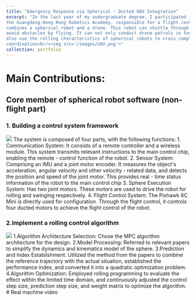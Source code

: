 ```yaml
---
title: "Emergency Response via Spherical - Ducted UAV Integration"
excerpt: "In the last year of my undergraduate degree, I participated in the task of Project Design IV of
the Guangdong-Hong Kong Robotics Academy, responsible for a flight control part that
combines a spherical robot and a drone. This robot can shuttle through complex terrain and
avoid obstacles by flying. It can not only conduct drone patrols in terrain such as forests, but
also use the rolling characteristics of spherical robots to cross complex terrain areas.
coordination<br/><img src='/images/UAV.png'>"
collection: portfolio
---
```

# Main Contributions:
## Core member of spherical robot software (non-flight part)
### 1. Building a control system framework
<img src='/images/UAV_control_diagram.png'>
The system is composed of four parts, with the following functions:
1. Communication System: It consists of a remote controller and a wireless module. This
system transmits relevant instructions to the main control chip, enabling the remote -
control function of the robot.
2. Sensor System: Comprising an IMU and a joint motor encoder. It measures the object's
acceleration, angular velocity and other velocity - related data, and detects the position and
speed of the joint motor. This provides real - time status information of the robot to the
main control chip
3. Sphere Execution System: Has two joint motors. These motors are used to drive the robot
for rolling and swinging respectively.
4. Flight Control System: The Pixhawk 6C Mini is directly used for configuration. Through the
flight control, it controls four ducted motors to achieve the flight control of the robot.

### 2.Implement a rolling control algorithm
<img src='/images/UAV_mpc_control_diagram.png'>
1.Algorithm Architecture Selection: Chose the MPC algorithm architecture for the design.
2.Model Processing: Referred to relevant papers to simplify the dynamics and kinematics model
of the sphere.
3.Prediction and Index Establishment: Utilized the method from the papers to combine the
reference trajectory with the actual situation, established the performance index, and converted
it into a quadratic optimization problem.
4.Algorithm Optimization: Employed rolling programming to evaluate the effect within the
limited time domain, and continuously adjusted the control step size, prediction step size, and
weight matrix to optimize the algorithm.
# Real machine video
